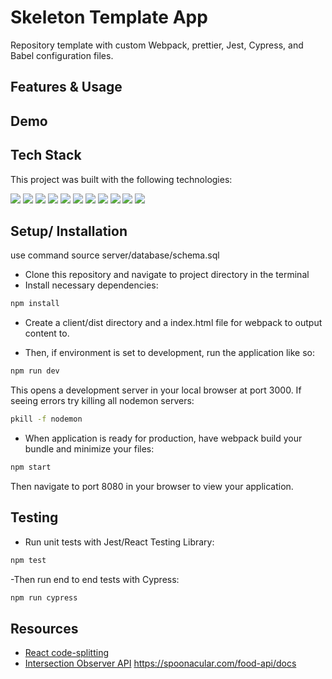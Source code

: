 # Skeleton Template App

Repository template with custom Webpack, prettier, Jest, Cypress, and Babel configuration files.

## Features & Usage

## Demo

## Tech Stack

This project was built with the following technologies:

<img src="https://img.shields.io/badge/React-20232A?style=for-the-badge&logo=react&logoColor=61DAFB" />
<img src="https://img.shields.io/badge/Express.js-000000?style=for-the-badge&logo=express&logoColor=white" />
<img src="https://img.shields.io/badge/Node.js-339933?style=for-the-badge&logo=nodedotjs&logoColor=white" />
<img src="https://img.shields.io/badge/JavaScript-323330?style=for-the-badge&logo=javascript&logoColor=F7DF1E" />
<img src="https://img.shields.io/badge/Sass-CC6699?style=for-the-badge&logo=sass&logoColor=white" />
<img src="https://img.shields.io/badge/CSS3-1572B6?style=for-the-badge&logo=css3&logoColor=white" />
<img src="https://img.shields.io/badge/prettier-1A2C34?style=for-the-badge&logo=prettier&logoColor=F7BA3E" />
<img src="https://img.shields.io/badge/Webpack-8DD6F9?style=for-the-badge&logo=Webpack&logoColor=white" />
<img src="https://img.shields.io/badge/Babel-F9DC3E?style=for-the-badge&logo=babel&logoColor=white" />
<img src="https://img.shields.io/badge/Jest-C21325?style=for-the-badge&logo=jest&logoColor=white" />
<img src="https://img.shields.io/badge/Cypress-17202C?style=for-the-badge&logo=cypress&logoColor=white" />

## Setup/ Installation

use command source server/database/schema.sql

-  Clone this repository and navigate to project directory in the terminal
-  Install necessary dependencies:

```bash
npm install
```

-  Create a client/dist directory and a index.html file for webpack to output content to.

-  Then, if environment is set to development, run the application like so:

```bash
npm run dev
```

This opens a development server in your local browser at port 3000.
If seeing errors try killing all nodemon servers:

```bash
pkill -f nodemon
```

-  When application is ready for production, have webpack build your bundle and minimize your files:

```bash
npm start
```

Then navigate to port 8080 in your browser to view your application.

## Testing

-  Run unit tests with Jest/React Testing Library:

```bash
npm test
```

-Then run end to end tests with Cypress:

```bash
npm run cypress
```

## Resources

-  [React code-splitting](https://reactjs.org/docs/code-splitting.html)
-  [Intersection Observer API](https://developer.mozilla.org/en-US/docs/Web/API/Intersection_Observer_API)
   https://spoonacular.com/food-api/docs
